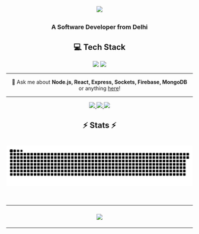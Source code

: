 <h1 align="center">
    <img src="https://readme-typing-svg.herokuapp.com/?color=F7F7F7&font=Righteous&size=35&center=true&vCenter=true&width=500&height=70&duration=4000&lines=Hi+There!+%F0%9F%91%8B;+I%27m+Vatsal;" />
</h1>

<h3 align="center">A Software Developer from Delhi</h3>

<div align="center">

<h2>💻 Tech Stack</h2>

<img src="https://skillicons.dev/icons?i=react,bootstrap,mui,html,css,vscode,github,figma,tailwind,git,r" />
    <img src="https://skillicons.dev/icons?i=nodejs,python,javascript,typescript,express,firebase,mongodb,java,nextjs,mysql" /><br>

</div>
<hr/>

<p align="center">
  💬 Ask me about <strong>Node.js, React, Express, Sockets, Firebase, MongoDB</strong><br>
  or anything <a href="https://github.com/vatsalvyas1/vatsalvyas1/issues">here</a>!
</p>


<hr/>

<div align="center"> 
  <a href="mailto:vatsalvyas4@gmail.com">
    <img src="https://img.shields.io/badge/Gmail-333333?style=for-the-badge&logo=gmail&logoColor=red" />
  </a>
  <a href="https://www.linkedin.com/in/vatsal-vyas1/" target="_blank">
    <img src="https://img.shields.io/badge/LinkedIn-0077B5?style=for-the-badge&logo=linkedin&logoColor=white" target="_blank" />
  </a>
  <a href="https://vatsal-vyas.vercel.app/" target="_blank">
     <img src="https://img.shields.io/badge/Portfolio-FF5722?style=for-the-badge&logo=todoist&logoColor=white" target="_blank" /> <!-- sqlite, safari, google-chrome are other good icon options -->
  </a>
</div>


<h2 align="center">⚡ Stats ⚡</h2>
<br>
<div align="center">
<img  src="https://raw.githubusercontent.com/vatsalvyas1/vatsalvyas1/output/github-contribution-grid-snake.svg" alt="contribution graph" />
</div>
<br>


<br/>
<hr/>

<h3 align="center">
    <img src="https://readme-typing-svg.herokuapp.com/?color=F7F7F7&font=Righteous&size=25&center=true&vCenter=true&width=500&height=70&duration=4000&lines=Thanks+for+visiting!+✌️;)">
</h3>

<hr/>

<!-- [![Visitors](https://visitor-badge.laobi.icu/badge?page_id=vatsalvyas1.vatsalvyas1)](https://github.com/vatsalvyas1) -->
